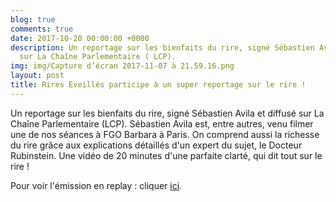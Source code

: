 ```yaml
---
blog: true
comments: true
date: 2017-10-20 00:00:00 +0000
description: Un reportage sur les bienfaits du rire, signé Sébastien Avila et diffusé
  sur La Chaîne Parlementaire ( LCP).
img: img/Capture d’écran 2017-11-07 à 21.59.16.png
layout: post
title: Rires Eveillés participe à un super reportage sur le rire !
---
```

Un reportage sur les bienfaits du rire, signé Sébastien Avila et diffusé sur La Chaîne Parlementaire (LCP). Sébastien Avila est, entre autres, venu filmer une de nos séances à FGO Barbara à Paris. On comprend aussi la richesse du rire grâce aux explications détaillés d'un expert du sujet, le Docteur Rubinstein. Une vidéo de 20 minutes d'une parfaite clarté, qui dit tout sur le rire !

Pour voir l'émission en replay : cliquer [ici](http://www.lcp.fr/emissions/etat-de-sante/284886-etat-de-sante).